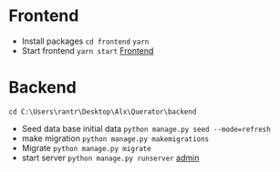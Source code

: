 # Frontend
- Install packages
`cd frontend`
`yarn `
- Start frontend
`yarn start`
[Frontend](http://127.0.0.1:3000)


# Backend
`cd C:\Users\rantr\Desktop\Alx\Querator\backend`
- Seed data base initial data 
`python manage.py seed --mode=refresh`
- make migration
`python manage.py makemigrations`
- Migrate
`python manage.py migrate`
- start server
`python manage.py runserver` 
[admin](http://127.0.0.1:8000/admin)